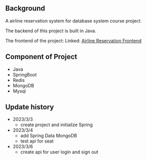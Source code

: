 ## Background

A airline reservation system for database system course project. 

The backend of this project is built in Java.

The frontend of the project:
Linked: [Airline Reservation Frontend](https://github.com/JieYu-Johnny/AirlineTicketFrontEnd)

## Component of Project
- Java
- SpringBoot
- Redis
- MongoDB
- Mysql

## Update history

- 2023/3/3
  - create project and initialize Spring 
- 2023/3/4
  - add Spring Data MongoDB
  - test api for seat
- 2023/3/6
  - create api for user login and sign out
